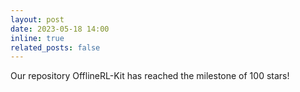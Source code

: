 ```yaml
---
layout: post
date: 2023-05-18 14:00
inline: true
related_posts: false
---
```


Our repository OfflineRL-Kit has reached the milestone of 100 stars!
